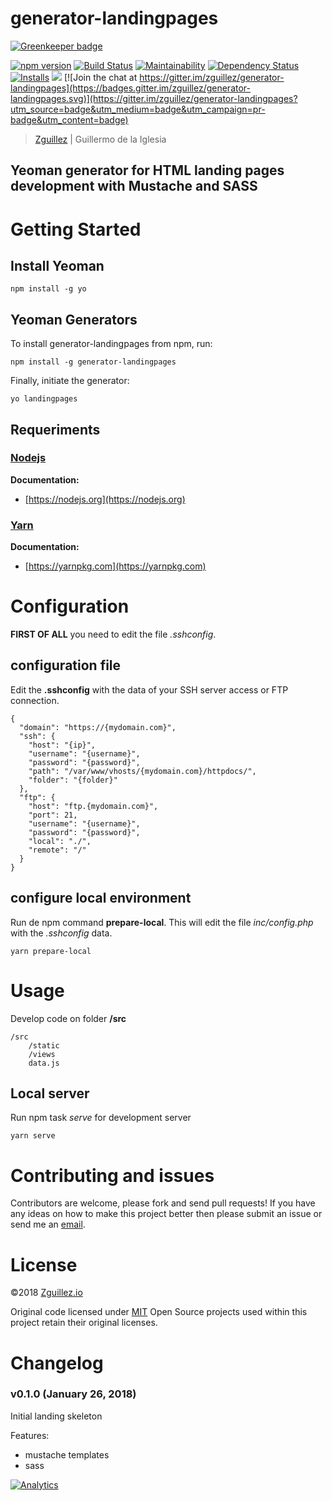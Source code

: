 # generator-landingpages

[![Greenkeeper badge](https://badges.greenkeeper.io/zguillez/generator-landingpages.svg)](https://greenkeeper.io/)

[![npm version](https://badge.fury.io/js/generator-landingpages.svg)](https://badge.fury.io/js/generator-landingpages)
[![Build Status](http://img.shields.io/travis/zguillez/generator-landingpages.svg)](https://travis-ci.org/zguillez/generator-landingpages)
[![Maintainability](https://img.shields.io/codeclimate/maintainability/zguillez/generator-landingpages.svg)](https://codeclimate.com/github/zguillez/generator-landingpages/maintainability)
[![Dependency Status](https://gemnasium.com/zguillez/generator-landingpages.svg)](https://gemnasium.com/zguillez/generator-landingpages)
[![Installs](https://img.shields.io/npm/dt/generator-landingpages.svg)](https://coveralls.io/r/zguillez/generator-landingpages)
![](https://reposs.herokuapp.com/?path=zguillez/generator-landingpages)
[![Join the chat at https://gitter.im/zguillez/generator-landingpages](https://badges.gitter.im/zguillez/generator-landingpages.svg)](https://gitter.im/zguillez/generator-landingpages?utm_source=badge&utm_medium=badge&utm_campaign=pr-badge&utm_content=badge)

> [Zguillez](https://zguillez.io) | Guillermo de la Iglesia

## Yeoman generator for HTML landing pages development with Mustache and SASS

# Getting Started
## Install Yeoman

```
npm install -g yo
```

## Yeoman Generators
To install generator-landingpages from npm, run:

```
npm install -g generator-landingpages
```

Finally, initiate the generator:

```
yo landingpages
```

## Requeriments

### [Nodejs](https://nodejs.org)

**Documentation:**
- [https://nodejs.org](https://nodejs.org)


### [Yarn](https://yarnpkg.com)

**Documentation:**
- [https://yarnpkg.com](https://yarnpkg.com)


# Configuration

**FIRST OF ALL** you need to edit the file *.sshconfig*. 

## configuration file

Edit the **.sshconfig** with the data of your SSH server access or FTP connection.
 
```
{
  "domain": "https://{mydomain.com}",
  "ssh": {
    "host": "{ip}",
    "username": "{username}",
    "password": "{password}",
    "path": "/var/www/vhosts/{mydomain.com}/httpdocs/",
    "folder": "{folder}"
  },
  "ftp": {
    "host": "ftp.{mydomain.com}",
    "port": 21,
    "username": "{username}",
    "password": "{password}",
    "local": "./",
    "remote": "/"
  }
}
```

## configure local environment

Run de npm command **prepare-local**. This will edit the file *inc/config.php* with the *.sshconfig* data.

```
yarn prepare-local
```
# Usage
Develop code on folder **/src**

```
/src
    /static
    /views
    data.js
```

## Local server
Run npm task *serve* for development server

```
yarn serve
```

# Contributing and issues
Contributors are welcome, please fork and send pull requests! If you have any ideas on how to make this project better then please submit an issue or send me an [email](mailto:mail@zguillez.io).

# License
©2018 [Zguillez.io](https://zguillez.io)

Original code licensed under [MIT](https://en.wikipedia.org/wiki/MIT_License) Open Source projects used within this project retain their original licenses.

# Changelog
### v0.1.0 (January 26, 2018)
Initial landing skeleton

Features:

* mustache templates
* sass

[![Analytics](https://ga-beacon.appspot.com/UA-1125217-30/zguillez/generator-landingpages?pixel)](https://github.com/igrigorik/ga-beacon)
